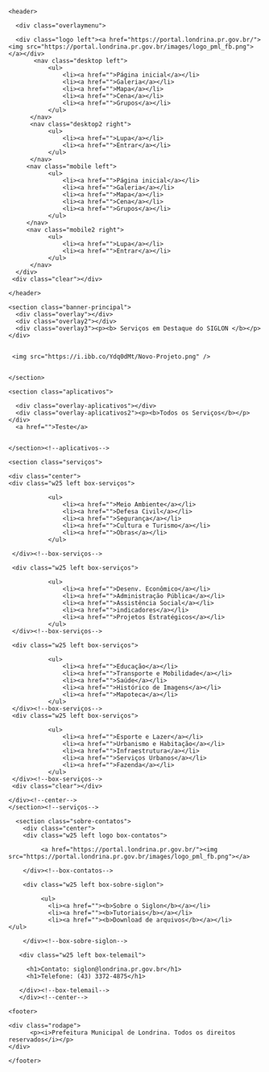 <!doctype html>
<html>

  <head>
    <title>Geo SIGLON</title>
    <link href="estilo/style.css" rel="stylesheet"/>
    <meta charset="utf-8" />
    <meta name="viewport" content="width=device-width, initial-scale=1.0">
    <link href="css/style.css" type="text/css" rel="stylesheet" />
    <meta name="description" content="Site de georreferenciamento e geoprocessamento de Londrina" >
    <meta name="keywords" content="siglon,zoneamento facil,geoprocessamento londrina,shapes londrina" >
  </head>

  <body>
  
    <header>
    
      <div class="overlaymenu">
      
      <div class="logo left"><a href="https://portal.londrina.pr.gov.br/"><img src="https://portal.londrina.pr.gov.br/images/logo_pml_fb.png"></a></div>
           <nav class="desktop left">
               <ul>
                   <li><a href="">Página inicial</a></li>
                   <li><a href="">Galeria</a></li>
                   <li><a href="">Mapa</a></li>
                   <li><a href="">Cena</a></li>
                   <li><a href="">Grupos</a></li>
               </ul>
          </nav>
          <nav class="desktop2 right">
               <ul>
                   <li><a href="">Lupa</a></li>
                   <li><a href="">Entrar</a></li>
               </ul>
          </nav>  
         <nav class="mobile left">
               <ul>
                   <li><a href="">Página inicial</a></li>
                   <li><a href="">Galeria</a></li>
                   <li><a href="">Mapa</a></li>
                   <li><a href="">Cena</a></li>
                   <li><a href="">Grupos</a></li>
               </ul>        
         </nav>
         <nav class="mobile2 right">
               <ul>
                   <li><a href="">Lupa</a></li>
                   <li><a href="">Entrar</a></li>
               </ul>
          </nav>    
      </div>  
     <div class="clear"></div>
      
    </header>
    
    <section class="banner-principal">
      <div class="overlay"></div>
      <div class="overlay2"></div>
      <div class="overlay3"><p><b> Serviços em Destaque do SIGLON </b></p></div>
         
         
     <img src="https://i.ibb.co/Ydq0dMt/Novo-Projeto.png" />
      
      
    </section>
    
    <section class="aplicativos">
      
      <div class="overlay-aplicativos"></div>
      <div class="overlay-aplicativos2"><p><b>Todos os Serviços</b></p></div>
      <a href="">Teste</a>
      
      
    </section><!--aplicativos-->
    
    <section class="serviços">
    
    <div class="center"> 
    <div class="w25 left box-serviços">
     
               <ul>
                   <li><a href="">Meio Ambiente</a></li>
                   <li><a href="">Defesa Civil</a></li>
                   <li><a href="">Segurança</a></li>
                   <li><a href="">Cultura e Turismo</a></li>
                   <li><a href="">Obras</a></li>
               </ul>        
    
     </div><!--box-serviços-->
     
     <div class="w25 left box-serviços">
   
               <ul>
                   <li><a href="">Desenv. Econômico</a></li>
                   <li><a href="">Administração Pública</a></li>
                   <li><a href="">Assistência Social</a></li>
                   <li><a href="">indicadores</a></li>
                   <li><a href="">Projetos Estratégicos</a></li>
               </ul>        
     </div><!--box-serviços-->
     
     <div class="w25 left box-serviços">
   
               <ul>
                   <li><a href="">Educação</a></li>
                   <li><a href="">Transporte e Mobilidade</a></li>
                   <li><a href="">Saúde</a></li>
                   <li><a href="">Histórico de Imagens</a></li>
                   <li><a href="">Mapoteca</a></li>
               </ul>        
     </div><!--box-serviços-->
     <div class="w25 left box-serviços">
   
               <ul>
                   <li><a href="">Esporte e Lazer</a></li>
                   <li><a href="">Urbanismo e Habitação</a></li>
                   <li><a href="">Infraestrutura</a></li>
                   <li><a href="">Serviços Urbanos</a></li>
                   <li><a href="">Fazenda</a></li>
               </ul>        
     </div><!--box-serviços-->
     <div class="clear"></div>
     
    </div><!--center-->           
    </section><!--serviços-->
    
      <section class="sobre-contatos">
        <div class="center">   
        <div class="w25 left logo box-contatos">
        
             <a href="https://portal.londrina.pr.gov.br/"><img src="https://portal.londrina.pr.gov.br/images/logo_pml_fb.png"></a>
             
        </div><!--box-contatos-->     
                                      
        <div class="w25 left box-sobre-siglon">
             
             <ul>
               <li><a href=""><b>Sobre o Siglon</b></a></li>
               <li><a href=""><b>Tutoriais</b></a></li>
               <li><a href=""><b>Download de arquivos</b></a></li>                 </ul>
        
        </div><!--box-sobre-siglon-->
       
       <div class="w25 left box-telemail">
       
         <h1>Contato: siglon@londrina.pr.gov.br</h1>
         <h1>Telefone: (43) 3372-4875</h1>
       
       </div><!--box-telemail-->
       </div><!--center-->         
   </section><!--section-sobre-contatos-->    
 
 
    <footer>
      
    <div class="rodape">
          <p><i>Prefeitura Municipal de Londrina. Todos os direitos reservados</i></p>
    </div> 
      
    </footer>

  </body>

</html>
